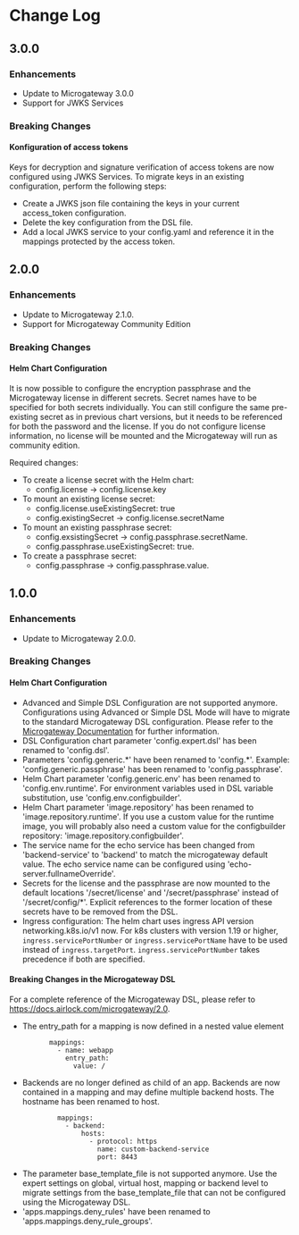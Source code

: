# Change Log
## 3.0.0

### Enhancements
- Update to Microgateway 3.0.0
- Support for JWKS Services

### Breaking Changes
#### Konfiguration of access tokens
Keys for decryption and signature verification of access tokens are now configured using JWKS Services. To migrate keys in an existing configuration, perform the following steps:
- Create a JWKS json file containing the keys in your current access_token configuration.
- Delete the key configuration from the DSL file.
- Add a local JWKS service to your config.yaml and reference it in the mappings protected by the access token.

## 2.0.0

### Enhancements
- Update to Microgateway 2.1.0.
- Support for Microgateway Community Edition

### Breaking Changes
#### Helm Chart Configuration
It is now possible to configure the encryption passphrase and the Microgateway license in different secrets. Secret names have to be specified for both secrets individually. You can still configure the same pre-existing secret as in previous chart versions, but it needs to be referenced for both the password and the license. If you do not configure license information, no license will be mounted and the Microgateway will run as community edition. 

Required changes:
- To create a license secret with the Helm chart:
  - config.license -> config.license.key
- To mount an existing license secret:
  - config.license.useExistingSecret: true
  - config.existingSecret -> config.license.secretName
- To mount an existing passphrase secret:
  - config.exsistingSecret -> config.passphrase.secretName. 
  - config.passphrase.useExistingSecret: true.
- To create a passphrase secret:
  - config.passphrase -> config.passphrase.value. 

## 1.0.0

### Enhancements
- Update to Microgateway 2.0.0.

### Breaking Changes
#### Helm Chart Configuration

- Advanced and Simple DSL Configuration are not supported anymore. Configurations using Advanced or Simple DSL Mode will have to migrate to the standard Microgateway DSL configuration. Please refer to the [Microgateway Documentation](https://docs.airlock.com/microgateway/2.0) for further information.
- DSL Configuration chart parameter 'config.expert.dsl' has been renamed to 'config.dsl'.
- Parameters 'config.generic.\*' have been renamed to 'config.\*'. Example: 'config.generic.passphrase' has been renamed to 'config.passphrase'.
- Helm Chart parameter 'config.generic.env' has been renamed to 'config.env.runtime'. For environment variables used in DSL variable substitution, use 'config.env.configbuilder'.
- Helm Chart parameter 'image.repository' has been renamed to 'image.repository.runtime'. If you use a custom value for the 
  runtime image, you will probably also need a custom value for the configbuilder repository: 'image.repository.configbuilder'.
- The service name for the echo service has been changed from 'backend-service' to 'backend' to match the microgateway default value. The echo service name can be configured using 'echo-server.fullnameOverride'.
- Secrets for the license and the passphrase are now mounted to the default locations '/secret/license' and '/secret/passphrase' instead of '/secret/config/\*'. Explicit references to the former location of these secrets have to be removed from the DSL.
- Ingress configuration: The helm chart uses ingress API version networking.k8s.io/v1 now. For k8s clusters with version 1.19 or higher, `ingress.servicePortNumber` or `ingress.servicePortName` have to be used instead of `ingress.targetPort`. `ingress.servicePortNumber` takes precedence if both are specified.

#### Breaking Changes in the Microgateway DSL

For a complete reference of the Microgateway DSL, please refer to https://docs.airlock.com/microgateway/2.0.

- The entry_path for a mapping is now defined in a nested value element
```
          mappings:
            - name: webapp
              entry_path:
                value: /
```
- Backends are no longer defined  as child of an app. Backends are now contained in a mapping and may define multiple backend hosts. The hostname has been renamed to host.

```
            mappings:  
              - backend:
                  hosts:
                    - protocol: https
                      name: custom-backend-service
                      port: 8443
```

- The parameter base_template_file is not supported anymore. Use the expert settings on global, virtual host, mapping or backend level to migrate settings from the base_template_file that can not be configured using the Microgateway DSL.
- 'apps.mappings.deny_rules' have been renamed to 'apps.mappings.deny_rule_groups'.
